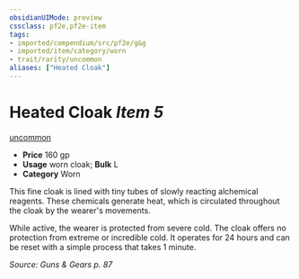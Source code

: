 ```yaml
---
obsidianUIMode: preview
cssclass: pf2e,pf2e-item
tags:
- imported/compendium/src/pf2e/g&g
- imported/item/category/worn
- trait/rarity/uncommon
aliases: ["Heated Cloak"]
---
```

# Heated Cloak *Item 5*  
[uncommon](uncommon.md)  

- **Price** 160 gp
- **Usage** worn cloak; **Bulk** L
- **Category** Worn

This fine cloak is lined with tiny tubes of slowly reacting alchemical reagents. These chemicals generate heat, which is circulated throughout the cloak by the wearer's movements.

While active, the wearer is protected from severe cold. The cloak offers no protection from extreme or incredible cold. It operates for 24 hours and can be reset with a simple process that takes 1 minute.

*Source: Guns & Gears p. 87*
